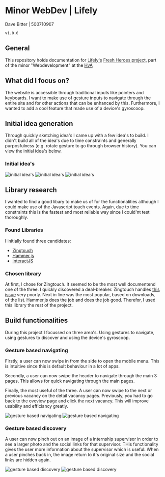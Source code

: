 # Minor WebDev | Lifely
Dave Bitter | 500710907

    v1.0.0

## General
This repository holds documentation for [Lifely's](https://lifely.nl/) [Fresh Heroes project](https://freshheroes.com/), part of the minor "Webdevelopment" at the [HvA](http://www.hva.nl/)

## What did I focus on?
The website is accessible through traditional inputs like pointers and keyboards. I want to make use of gesture inputs to navigate through the entire site and for other actions that can be enhanced by this. Furthermore, I wanted to add a cool feature that made use of a device's gyroscoop. 

## Initial idea generation
Through quickly sketching idea's I came up with a few idea's to build. I didn't build all of the idea's due to time constraints and generally purposfulness (e.g. rotate gesture to go through browser history). You can view the initial idea's below.

### Initial idea's
![initial idea's](https://raw.githubusercontent.com/DaveBitter/minor-webdev_lifely/develop/images/idea_0.png)
![initial idea's](https://raw.githubusercontent.com/DaveBitter/minor-webdev_lifely/develop/images/idea_1.png)
![initial idea's](https://raw.githubusercontent.com/DaveBitter/minor-webdev_lifely/develop/images/idea_2.png)

## Library research
I wanted to find a good libary to make us of for the functionalities although I could make use of the Javascript touch events. Again, due to time constraints this is the fastest and most reliable way since I could'nt test thoroughly. 

### Found Libraries
I initially found three candidates:
* [Zingtouch](https://www.npmjs.com/package/zingtouch)
* [Hammer.js](https://www.npmjs.com/package/hammerjs)
* [InteractJS](https://www.npmjs.com/package/interactjs)

### Chosen library
At first, I chose for Zingtouch. It seemed to be the most well documentend one of the three. I quickly discovered a deal-breaker. Zingtouch handles [this issue](https://www.chromestatus.com/features/5093566007214080) very poorly. Next in line was the most popular, based on downloads, of the list. Hammer.js does the job and does the job good. Therefor, I used this library the rest of the project.

## Build functionalities
During this project I focussed on three area's. Using gestures to navigate, using gestures to discover and using the device's gyroscoop.

### Gesture based navigating
Firstly, a user can now swipe in from the side to open the mobile menu. This is intuitive since this is default behaviour in a lot of apps. 

Secondly, a user can now swipe the header to navigate through the main 3 pages. This allows for quick navigating through the main pages.

Finally, the most useful of the three. A user can now swipe to the next or previous vacancy on the detail vacancy pages. Previously, you had to go back to the oveview page and click the next vacancy. This will improve usability and efficiancy greatly.

![gesture based navigating](https://raw.githubusercontent.com/DaveBitter/minor-webdev_lifely/develop/images/screenshot_0.png)
![gesture based navigating](https://raw.githubusercontent.com/DaveBitter/minor-webdev_lifely/develop/images/screenshot_1.png)

### Gesture based discovery
A user can now pinch out on an image of a internship supervisor in order to see a larger photo and the social links for that supervisor. THis functionality gives the user more information about the supervisor which is useful. When a user pinches back in, the image return to it's original size and the social links are hidden again.

![gesture based discovery](https://raw.githubusercontent.com/DaveBitter/minor-webdev_lifely/develop/images/screenshot_2.png)
![gesture based discovery](https://raw.githubusercontent.com/DaveBitter/minor-webdev_lifely/develop/images/screenshot_3.png)